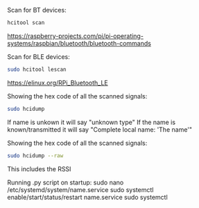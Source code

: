 Scan for BT devices:
```bash
hcitool scan
```
https://raspberry-projects.com/pi/pi-operating-systems/raspbian/bluetooth/bluetooth-commands


Scan for BLE devices:
```bash
sudo hcitool lescan            
```
https://elinux.org/RPi_Bluetooth_LE


Showing the hex code of all the scanned signals:
``` bash
sudo hcidump
```
If name is unkown it will say "unknown type"
If the name is known/transmitted it will say "Complete local name: 'The name'"


Showing the hex code of all the scanned signals:
``` bash
sudo hcidump --raw
```
This includes the RSSI


Running .py script on startup:
sudo nano /etc/systemd/system/name.service
sudo systemctl enable/start/status/restart name.service
sudo systemctl


